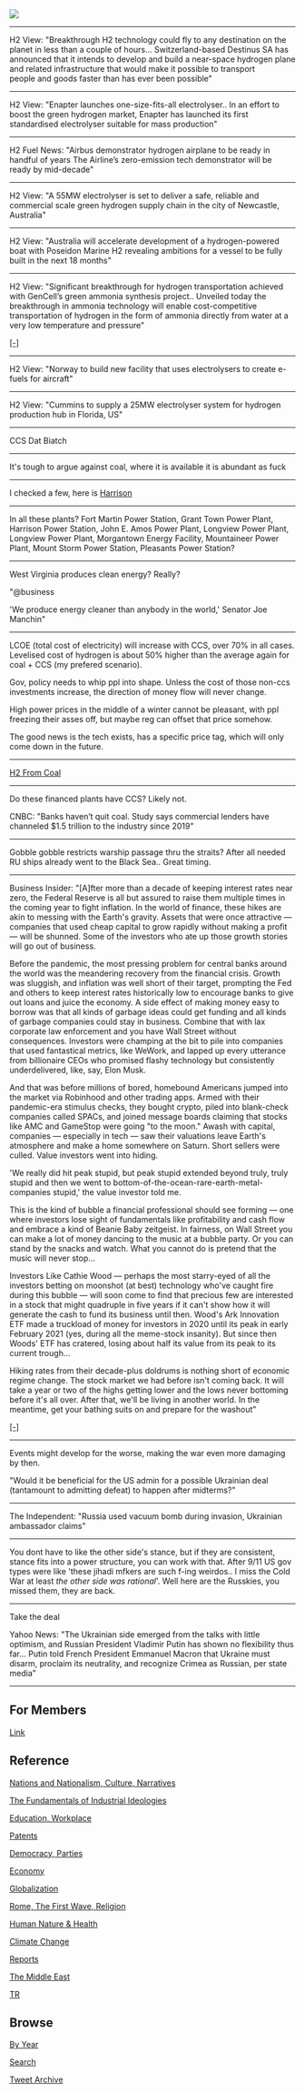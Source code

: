 <img src="https://drive.google.com/uc?export=view&id=1B2wf9R7AMH1d7Vw6e2mucLbIQ5NSjir7"/>

---

H2 View: "Breakthrough H2 technology could fly to any destination on
the planet in less than a couple of hours... Switzerland-based
Destinus SA has announced that it intends to develop and build a
near-space hydrogen plane and related infrastructure that would make
it possible to transport people and goods faster than has ever been
possible"

---

H2 View: "Enapter launches one-size-fits-all electrolyser.. In an
effort to boost the green hydrogen market, Enapter has launched its
first standardised electrolyser suitable for mass production"

---


H2 Fuel News: "Airbus demonstrator hydrogen airplane to be ready in
handful of years The Airline’s zero-emission tech demonstrator will be
ready by mid-decade"

---

H2 View: "A 55MW electrolyser is set to deliver a safe, reliable and
commercial scale green hydrogen supply chain in the city of Newcastle,
Australia"

---

H2 View: "Australia will accelerate development of a hydrogen-powered
boat with Poseidon Marine H2 revealing ambitions for a vessel to be
fully built in the next 18 months"

---

H2 View: "Significant breakthrough for hydrogen transportation
achieved with GenCell’s green ammonia synthesis project.. Unveiled
today the breakthrough in ammonia technology will enable
cost-competitive transportation of hydrogen in the form of ammonia
directly from water at a very low temperature and pressure"

[[-]](https://www.h2-view.com/story/significant-breakthrough-for-hydrogen-transportation-achieved-with-gencells-green-ammonia-synthesis-project/)

---

H2 View: "Norway to build new facility that uses electrolysers to
create e-fuels for aircraft"

----

H2 View: "Cummins to supply a 25MW electrolyser system for hydrogen
production hub in Florida, US"

---

CCS Dat Biatch

---

It's tough to argue against coal, where it is available it is abundant as fuck

---

I checked a few, here is [Harrison](https://www.gem.wiki/Harrison_Power_Station#Emissions_Data)

---

In all these plants? Fort Martin Power Station, Grant Town Power
Plant, Harrison Power Station, John E. Amos Power Plant, Longview
Power Plant, Longview Power Plant, Morgantown Energy Facility,
Mountaineer Power Plant, Mount Storm Power Station, Pleasants Power
Station?

---

West Virginia produces clean energy? Really?

"@business

'We produce energy cleaner than anybody in the world,' Senator Joe
Manchin"

---

LCOE (total cost of electricity) will increase with CCS, over 70% in
all cases. Levelised cost of hydrogen is about 50% higher than the
average again for coal + CCS (my prefered scenario).

Gov, policy needs to whip ppl into shape. Unless the cost of those
non-ccs investments increase, the direction of money flow will never
change.

High power prices in the middle of a winter cannot be pleasant, with ppl
freezing their asses off, but maybe reg can offset that price
somehow.

The good news is the tech exists, has a specific price tag, which will
only come down in the future. 

---

[H2 From Coal](2022/02/h2-coal.md)

---

Do these financed plants have CCS? Likely not.

CNBC: "Banks haven’t quit coal. Study says commercial lenders have channeled
$1.5 trillion to the industry since 2019"

---

Gobble gobble restricts warship passage thru the straits? After all
needed RU ships already went to the Black Sea.. Great timing.

---

Business Insider: "[A]fter more than a decade of keeping interest
rates near zero, the Federal Reserve is all but assured to raise them
multiple times in the coming year to fight inflation. In the world of
finance, these hikes are akin to messing with the Earth's
gravity. Assets that were once attractive — companies that used cheap
capital to grow rapidly without making a profit — will be
shunned. Some of the investors who ate up those growth stories will go
out of business.

Before the pandemic, the most pressing problem for central banks
around the world was the meandering recovery from the financial
crisis. Growth was sluggish, and inflation was well short of their
target, prompting the Fed and others to keep interest rates
historically low to encourage banks to give out loans and juice the
economy. A side effect of making money easy to borrow was that all
kinds of garbage ideas could get funding and all kinds of garbage
companies could stay in business. Combine that with lax corporate law
enforcement and you have Wall Street without consequences. Investors
were champing at the bit to pile into companies that used fantastical
metrics, like WeWork, and lapped up every utterance from billionaire
CEOs who promised flashy technology but consistently underdelivered,
like, say, Elon Musk.

And that was before millions of bored, homebound Americans jumped into
the market via Robinhood and other trading apps. Armed with their
pandemic-era stimulus checks, they bought crypto, piled into
blank-check companies called SPACs, and joined message boards claiming
that stocks like AMC and GameStop were going "to the moon." Awash with
capital, companies — especially in tech — saw their valuations leave
Earth's atmosphere and make a home somewhere on Saturn. Short sellers
were culled. Value investors went into hiding.

'We really did hit peak stupid, but peak stupid extended beyond truly,
truly stupid and then we went to
bottom-of-the-ocean-rare-earth-metal-companies stupid,' the value
investor told me.

This is the kind of bubble a financial professional should see forming
— one where investors lose sight of fundamentals like profitability
and cash flow and embrace a kind of Beanie Baby zeitgeist. In
fairness, on Wall Street you can make a lot of money dancing to the
music at a bubble party. Or you can stand by the snacks and
watch. What you cannot do is pretend that the music will never stop...

Investors Like Cathie Wood — perhaps the most starry-eyed of all the
investors betting on moonshot (at best) technology who've caught fire
during this bubble — will soon come to find that precious few are
interested in a stock that might quadruple in five years if it can't
show how it will generate the cash to fund its business until
then. Wood's Ark Innovation ETF made a truckload of money for
investors in 2020 until its peak in early February 2021 (yes, during
all the meme-stock insanity). But since then Woods' ETF has cratered,
losing about half its value from its peak to its current trough...

Hiking rates from their decade-plus doldrums is nothing short of
economic regime change. The stock market we had before isn't coming
back. It will take a year or two of the highs getting lower and the
lows never bottoming before it's all over. After that, we'll be living
in another world. In the meantime, get your bathing suits on and
prepare for the washout"

[[-]](https://www.businessinsider.com/wall-street-wash-out-federal-reserve-inflation-stock-market-crash-2022-2?r=US&IR=T)

---

Events might develop for the worse, making the war even more damaging
by then.

"Would it be beneficial for the US admin for a possible Ukrainian deal
(tantamount to admitting defeat) to happen after midterms?"

---

The Independent: "Russia used vacuum bomb during invasion, Ukrainian ambassador claims"

---

You dont have to like the other side's stance, but if they are
consistent, stance fits into a power structure, you can work with
that. After 9/11 US gov types were like 'these jihadi mfkers are such
f-ing weirdos.. I miss the Cold War at least *the other side was
rational*'. Well here are the Russkies, you missed them, they are
back.

---

Take the deal

Yahoo News: "The Ukrainian side emerged from the talks with little
optimism, and Russian President Vladimir Putin has shown no
flexibility thus far... Putin told French President Emmanuel Macron
that Ukraine must disarm, proclaim its neutrality, and recognize
Crimea as Russian, per state media"

---

## For Members

[Link](https://thirdwave-members.herokuapp.com)

## Reference

[Nations and Nationalism, Culture, Narratives](/2013/02/nations-and-nationalism.md)

[The Fundamentals of Industrial Ideologies](/2011/04/fundamentals-of-industrial-ideologies.md)

[Education, Workplace](2017/09/education-workplace.md)

[Patents](/2018/09/patents.md)

[Democracy, Parties](/2016/11/democracy.md)

[Economy](/2018/05/economy.md)

[Globalization](/2018/09/globalization.md)

[Rome, The First Wave, Religion](/2017/12/rome.md)

[Human Nature & Health](/2020/07/human-nature.md)

[Climate Change](/2018/12/climate.md)

[Reports](/2019/05/reports.md)

[The Middle East](/2019/07/middleeast.md)

[TR](../tr)

## Browse

[By Year](years.md)

[Search](search.html)

[Tweet Archive](/tweets/README.md)


